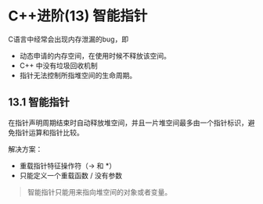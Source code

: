 # C++进阶(13) 智能指针

C语言中经常会出现内存泄漏的bug，即

- 动态申请的内存空间，在使用时候不释放该空间。
- C++ 中没有垃圾回收机制
- 指针无法控制所指堆空间的生命周期。

## 13.1 智能指针

在指针声明周期结束时自动释放堆空间，并且一片堆空间最多由一个指针标识，避免指针运算和指针比较。

解决方案：

- 重载指针特征操作符（-> 和 *）
- 只能定义一个重载函数 / 没有参数



> 智能指针只能用来指向堆空间的对象或者变量。

